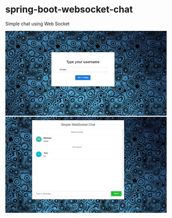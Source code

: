 # spring-boot-websocket-chat
Simple chat using Web Socket

![](https://github.com/KrupoderovMikhail/spring-boot-websocket-chat/blob/master/1.jpg)
![](https://github.com/KrupoderovMikhail/spring-boot-websocket-chat/blob/master/2.jpg)

